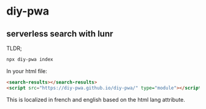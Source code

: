 # diy-pwa
## serverless search with lunr

TLDR;

```bash
npx diy-pwa index
```

In your html file:

```html
<search-results></search-results>
<script src="https://diy-pwa.github.io/diy-pwa/" type="module"></script>
```

This is localized in french and english based on the html lang attribute.


